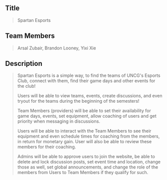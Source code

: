 ## Title
> Spartan Esports

## Team Members
>Arsal Zubair, Brandon Looney, Yixi Xie

## Description 
> Spartan Esports is a simple way, to find the teams of UNCG's Esports Club, connect with them, find their game days and other events for the club!
>
> Users will be able to view teams, events, create discussions, and even tryout for the teams during the beginning of the semesters!
>
> Team Members (providers) will be able to set their availability for game days, events, set equipment, allow coaching of users and get priority when messaging in discussions.
>
> Users will be able to interact with the Team Members to see their equipment and even schedule times for coaching from the members, in return for monetary gain. User will also be able to review these members for their coaching.
>
> Admins will be able to approve users to join the website, be able to delete and lock discussion posts, set event time and location, change those as well, set global announcements, and change the role of the members from Users to Team Members if they qualify for such.  
